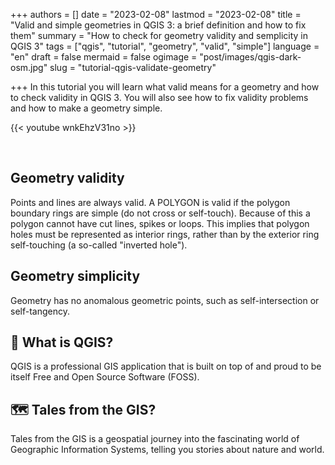+++
authors = []
date = "2023-02-08"
lastmod = "2023-02-08"
title = "Valid and simple geometries in QGIS 3: a brief definition and how to fix them"
summary = "How to check for geometry validity and semplicity in QGIS 3"
tags = ["qgis", "tutorial", "geometry", "valid", "simple"]
language = "en"
draft = false
mermaid = false
ogimage = "post/images/qgis-dark-osm.jpg"
slug = "tutorial-qgis-validate-geometry"

+++
In this tutorial you will learn what valid means for a geometry and how to check validity in QGIS 3. You will also see how to fix validity problems and how to make a geometry simple.


{{< youtube wnkEhzV31no >}}

<br>

## Geometry validity

Points and lines are always valid. A POLYGON is valid if the polygon boundary rings are simple (do not cross or self-touch). Because of this a polygon cannot have cut lines, spikes or loops. This implies that polygon holes must be represented as interior rings, rather than by the exterior ring self-touching (a so-called "inverted hole").

## Geometry simplicity
Geometry has no anomalous geometric points, such as self-intersection or self-tangency.

## 🔴 What is QGIS?

QGIS is a professional GIS application that is built on top of and proud to be itself Free and Open Source Software (FOSS).

## 🗺️ Tales from the GIS?
Tales from the GIS is a geospatial journey into the fascinating world of Geographic Information Systems, telling you stories about nature and world.

